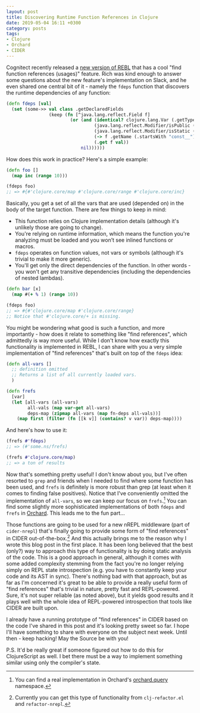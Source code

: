 ```yaml
---
layout: post
title: Discovering Runtime Function References in Clojure
date: 2019-05-04 16:11 +0300
category: posts
tags:
- Clojure
- Orchard
- CIDER
---
```


Cognitect recently released a [new version of
REBL](https://www.patreon.com/posts/rebl-0-9-157-var-26478905) that
has a cool "find function references (usages)" feature. Rich was kind
enough to answer some questions about the new feature's implementation
on Slack, and he even shared one central bit of it - namely the
`fdeps` function that discovers the runtime dependencies of any
function:

``` clojure
(defn fdeps [val]
  (set (some->> val class .getDeclaredFields
                (keep (fn [^java.lang.reflect.Field f]
                        (or (and (identical? clojure.lang.Var (.getType f))
                                 (java.lang.reflect.Modifier/isPublic (.getModifiers f))
                                 (java.lang.reflect.Modifier/isStatic (.getModifiers f))
                                 (-> f .getName (.startsWith "const__"))
                                 (.get f val))
                            nil))))))
```

How does this work in practice? Here's a simple example:

``` clojure
(defn foo []
  (map inc (range 10)))

(fdeps foo)
;; => #{#'clojure.core/map #'clojure.core/range #'clojure.core/inc}
```

Basically, you get a set of all the vars that are used (depended on)
in the body of the target function. There are few things to keep in
mind:

* This function relies on Clojure implementation details (although it's unlikely those are going to change).
* You're relying on runtime information, which means the function you're analyzing must be loaded and you won’t see inlined functions or macros.
* `fdeps` operates on function values, not vars or symbols (although it's trivial to make it more generic).
* You'll get only the direct dependencies of the function. In other
  words - you won't get any transitive dependencies (including the dependencies of
  nested lambdas).

``` clojure
(defn bar [x]
  (map #(+ % 1) (range 10))

(fdeps foo)
;; => #{#'clojure.core/map #'clojure.core/range}
;; Notice that #'clojure.core/+ is missing.
```

You might be wondering what good is such a function, and more importantly - how does it
relate to something like "find references", which admittedly is way more useful.
While I don't know how exactly this functionality is implemented in REBL, I can share with you
a very simple implementation of "find references" that's built on top of the `fdeps` idea:

``` clojure
(defn all-vars []
  ;; definition omitted
  ;; Returns a list of all currently loaded vars.
  )

(defn frefs
  [var]
  (let [all-vars (all-vars)
        all-vals (map var-get all-vars)
        deps-map (zipmap all-vars (map fn-deps all-vals))]
    (map first (filter (fn [[k v]] (contains? v var)) deps-map))))
```

And here's how to use it:

``` clojure
(frefs #'fdeps)
;; => (#'some.ns/frefs)

(frefs #'clojure.core/map)
;; => a ton of results
```

Now that's something pretty useful! I don't know about you, but I've
often resorted to `grep` and friends when I needed to find where some
function has been used, and `frefs` is definitely is more robust than
grep (at least when it comes to finding false positives).
Notice that I've conveniently omitted the implementation of `all-vars`, so we can
keep our focus on `frefs`.[^1] You can find some slightly more
sophisticated implementations of both `fdeps` and `frefs` in
[Orchard](https://github.com/clojure-emacs/orchard/blob/master/src/orchard/xref.clj).
This leads me to the fun part...

Those functions are going to be used for a new nREPL middleware (part
of `cider-nrepl`) that's finally going to provide some form of "find
references" in CIDER out-of-the-box.[^2] And this actually brings me
to the reason why I wrote this blog post in the first place.  It has
been long believed that the best (only?) way to approach this type of
functionality is by doing static analysis of the code.  This is a good
approach in general, although it comes with some added complexity
stemming from the fact you're no longer relying simply on REPL state
introspection (e.g. you have to constantly keep your code and its AST
in sync). There's nothing bad with that approach, but as far as I'm
concerned it's great to be able to provide a really useful form of
"find references" that's trivial in nature, pretty fast and
REPL-powered. Sure, it's not super reliable (as noted above), but it
yields good results and it plays well with the whole idea of
REPL-powered introspection that tools like CIDER are built upon.

I already have a running prototype of "find references" in CIDER based
on the code I've shared in this post and it's looking pretty sweet so
far.  I hope I'll have something to share with everyone on the subject
next week. Until then - keep hacking! May the Source be with you!

P.S. It'd be really great if someone figured out how to do this for
ClojureScript as well. I bet there must be a way to implement
something similar using only the compiler's state.

[^1]: You can find a real implementation in Orchard's [orchard.query](https://github.com/clojure-emacs/orchard/blob/master/src/orchard/query.clj) namespace.
[^2]: Currently you can get this type of functionality from `clj-refactor.el` and `refactor-nrepl`.
